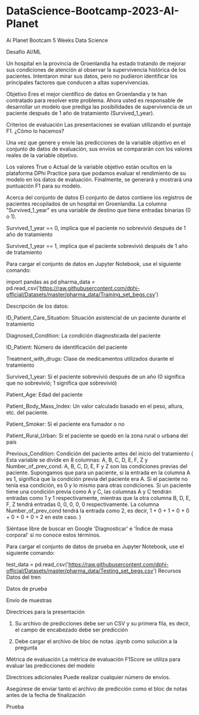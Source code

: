 # DataScience-Bootcamp-2023-AI-Planet
Ai Planet Bootcam 5 Weeks Data Science

Desafío AI/ML

Un hospital en la provincia de Groenlandia ha estado tratando de mejorar sus condiciones de atención al observar la supervivencia histórica de los pacientes. Intentaron mirar sus datos, pero no pudieron identificar los principales factores que conducen a altas supervivencias.

Objetivo
Eres el mejor científico de datos en Groenlandia y te han contratado para resolver este problema. Ahora usted es responsable de desarrollar un modelo que prediga las posibilidades de supervivencia de un paciente después de 1 año de tratamiento (Survived_1_year).

Criterios de evaluación
Las presentaciones se evalúan utilizando el puntaje F1. ¿Cómo lo hacemos?

Una vez que genere y envíe las predicciones de la variable objetivo en el conjunto de datos de evaluación, sus envíos se compararán con los valores reales de la variable objetivo.

Los valores True o Actual de la variable objetivo están ocultos en la plataforma DPhi Practice para que podamos evaluar el rendimiento de su modelo en los datos de evaluación. Finalmente, se generará y mostrará una puntuación F1 para su modelo.

Acerca del conjunto de datos
El conjunto de datos contiene los registros de pacientes recopilados de un hospital en Groenlandia. La columna "Survived_1_year" es una variable de destino que tiene entradas binarias (0 o 1).

Survived_1_year == 0, implica que el paciente no sobrevivió después de 1 año de tratamiento

Survived_1_year == 1, implica que el paciente sobrevivió después de 1 año de tratamiento

Para cargar el conjunto de datos en Jupyter Notebook, use el siguiente comando:

import pandas as pd
pharma_data = pd.read_csv('https://raw.githubusercontent.com/dphi-official/Datasets/master/pharma_data/Training_set_begs.csv')

Descripción de los datos:

ID_Patient_Care_Situation: Situación asistencial de un paciente durante el tratamiento

Diagnosed_Condition: La condición diagnosticada del paciente

ID_Patient: Número de identificación del paciente

Treatment_with_drugs: Clase de medicamentos utilizados durante el tratamiento

Survived_1_year: Si el paciente sobrevivió después de un año (0 significa que no sobrevivió; 1 significa que sobrevivió)

Patient_Age: Edad del paciente

Patient_Body_Mass_Index: Un valor calculado basado en el peso, altura, etc. del paciente.

Patient_Smoker: Si el paciente era fumador o no

Patient_Rural_Urban: Si el paciente se quedó en la zona rural o urbana del país

Previous_Condition: Condición del paciente antes del inicio del tratamiento ( Esta variable se divide en 8 columnas: A, B, C, D, E, F, Z y Number_of_prev_cond. A, B, C, D, E, F y Z son las condiciones previas del paciente. Supongamos que para un paciente, si la entrada en la columna A es 1, significa que la condición previa del paciente era A. Si el paciente no tenía esa condición, es 0 y lo mismo para otras condiciones. Si un paciente tiene una condición previa como A y C, las columnas A y C tendrán entradas como 1 y 1 respectivamente, mientras que la otra columna B, D, E, F, Z tendrá entradas 0, 0, 0, 0, 0 respectivamente. La columna Number_of_prev_cond tendrá la entrada como 2, es decir, 1 + 0 + 1 + 0 + 0 + 0 + 0 + 0 = 2 en este caso. )

Siéntase libre de buscar en Google 'Diagnosticar' e 'Índice de masa corporal' si no conoce estos términos.

Para cargar el conjunto de datos de prueba en Jupyter Notebook, use el siguiente comando:


test_data = pd.read_csv('https://raw.githubusercontent.com/dphi-official/Datasets/master/pharma_data/Testing_set_begs.csv')
Recursos
Datos del tren

Datos de prueba

Envío de muestras

Directrices para la presentación
1. Su archivo de predicciones debe ser un CSV y su primera fila, es decir, el campo de encabezado debe ser predicción

2. Debe cargar el archivo de bloc de notas .ipynb como solución a la pregunta

Métrica de evaluación
La métrica de evaluación F1Score se utiliza para evaluar las predicciones del modelo

Directrices adicionales
Puede realizar cualquier número de envíos.

Asegúrese de enviar tanto el archivo de predicción como el bloc de notas antes de la fecha de finalización

Prueba
